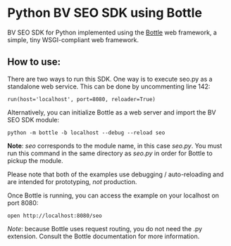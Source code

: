 Python BV SEO SDK using Bottle
========

BV SEO SDK for Python implemented using the [Bottle](http://bottlepy.org/) web framework, a simple, tiny WSGI-compliant web framework.

How to use:
-----------

There are two ways to run this SDK. One way is to execute seo.py as a standalone web service. This can be done by uncommenting line 142:

    run(host='localhost', port=8080, reloader=True)

Alternatively, you can initialize Bottle as a web server and import the BV SEO SDK module:

    python -m bottle -b localhost --debug --reload seo

**Note**: *seo* corresponds to the module name, in this case *seo.py*. You must run this command in the same directory as *seo.py* in order for Bottle to pickup the module.

Please note that both of the examples use debugging / auto-reloading and are intended for prototyping, *not* production.

Once Bottle is running, you can access the example on your localhost on port 8080:

    open http://localhost:8080/seo

*Note*: because Bottle uses request routing, you do not need the .py extension. Consult the Bottle documentation for more information.
